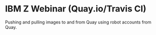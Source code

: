 # IBM Z Webinar (Quay.io/Travis CI)
Pushing and pulling images to and from Quay using robot accounts from Quay.
